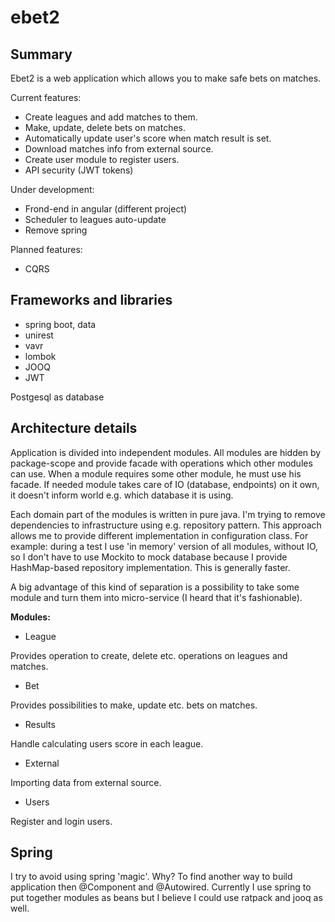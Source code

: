 # ebet2

## Summary
Ebet2 is a web application which allows you to make safe bets on matches.

Current features:
- Create leagues and add matches to them.
- Make, update, delete bets on matches.
- Automatically update user's score when match result is set.
- Download matches info from external source.
- Create user module to register users.
- API security (JWT tokens)

Under development:
- Frond-end in angular (different project)
- Scheduler to leagues auto-update
- Remove spring

Planned features:
- CQRS 


## Frameworks and libraries

* spring boot, data 
* unirest
* vavr
* lombok
* JOOQ
* JWT

Postgesql as database

## Architecture details
Application is divided into independent modules. All modules are hidden by package-scope
and provide facade with operations which other modules can use. When a module requires
some other module, he must use his facade. If needed module takes care
of IO (database, endpoints) on it own, it doesn't inform world e.g. which database it
is using.

Each domain part of the modules is written in pure java. I'm trying to remove dependencies to
infrastructure using e.g. repository pattern. This approach allows me to provide different
implementation in configuration class. For example: during a test I use 'in memory' version
of all modules, without IO, so I don't have to use Mockito to mock database because I
provide HashMap-based repository implementation. This is generally faster.

A big advantage of this kind of separation is a possibility to take some module and 
turn them into micro-service (I heard that it's fashionable).

**Modules:**
* League

Provides operation to create, delete etc. operations on leagues and matches.

* Bet

Provides possibilities to make, update etc. bets on matches.

* Results

Handle calculating users score in each league.

* External

Importing data from external source. 

* Users

Register and login users.

## Spring
I try to avoid using spring 'magic'. Why? To find another way to build application then @Component and @Autowired.
Currently I use spring to put together modules as beans but I believe I could use ratpack and jooq as well.